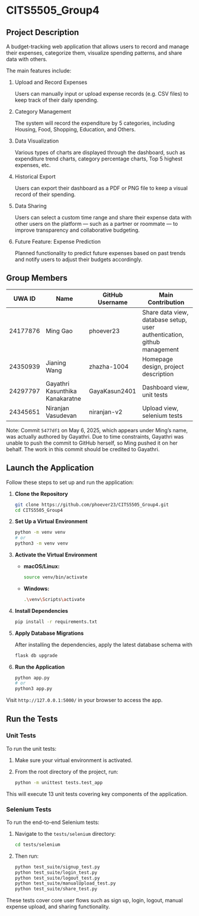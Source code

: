 # CITS5505_Group4

## Project Description

A budget-tracking web application that allows users to record and manage their expenses, categorize them, visualize spending patterns, and share data with others.

The main features include:

1. Upload and Record Expenses

   Users can manually input or upload expense records (e.g. CSV files) to keep track of their daily spending.

2. Category Management

   The system will record the expenditure by 5 categories, including Housing, Food, Shopping, Education, and Others.

3. Data Visualization

   Various types of charts are displayed through the dashboard, such as expenditure trend charts, category percentage charts, Top 5 highest expenses, etc.

4. Historical Export

   Users can export their dashboard as a PDF or PNG file to keep a visual record of their spending.

5. Data Sharing

   Users can select a custom time range and share their expense data with other users on the platform — such as a partner or roommate — to improve transparency and collaborative budgeting.

6. Future Feature: Expense Prediction

   Planned functionality to predict future expenses based on past trends and notify users to adjust their budgets accordingly.

## Group Members

| UWA ID   | Name                            | GitHub Username | Main Contribution                                                       |
| -------- | ------------------------------- | --------------- | ----------------------------------------------------------------------- |
| 24177876 | Ming Gao                        | phoever23       | Share data view, database setup, user authentication, github management |
| 24350939 | Jianing Wang                    | zhazha-1004     | Homepage design, project description                                    |
| 24297797 | Gayathri Kasunthika Kanakaratne | GayaKasun2401   | Dashboard view, unit tests                                              |
| 24345651 | Niranjan Vasudevan              | niranjan-v2     | Upload view, selenium tests                                             |

Note: Commit `5477df1` on May 6, 2025, which appears under Ming’s name, was actually authored by Gayathri. Due to time constraints, Gayathri was unable to push the commit to GitHub herself, so Ming pushed it on her behalf. The work in this commit should be credited to Gayathri.

## Launch the Application

Follow these steps to set up and run the application:

1. **Clone the Repository**

   ```bash
   git clone https://github.com/phoever23/CITS5505_Group4.git
   cd CITS5505_Group4
   ```

2. **Set Up a Virtual Environment**

   ```bash
   python -m venv venv
   # or
   python3 -m venv venv
   ```

3. **Activate the Virtual Environment**

   - **macOS/Linux:**

     ```bash
     source venv/bin/activate
     ```

   - **Windows:**

     ```bash
     .\venv\Scripts\activate
     ```

4. **Install Dependencies**

   ```bash
   pip install -r requirements.txt
   ```

5. **Apply Database Migrations**

   After installing the dependencies, apply the latest database schema with

   ```bash
   flask db upgrade
   ```

6. **Run the Application**

   ```bash
   python app.py
   # or
   python3 app.py
   ```

Visit `http://127.0.0.1:5000/` in your browser to access the app.

## Run the Tests

### Unit Tests

To run the unit tests:

1. Make sure your virtual environment is activated.
2. From the root directory of the project, run:

   ```bash
   python -m unittest tests.test_app
   ```

This will execute 13 unit tests covering key components of the application.

### Selenium Tests

To run the end-to-end Selenium tests:

1. Navigate to the `tests/selenium` directory:

   ```bash
   cd tests/selenium
   ```

2. Then run:

   ```bash
   python test_suite/signup_test.py
   python test_suite/login_test.py
   python test_suite/logout_test.py
   python test_suite/manualUpload_test.py
   python test_suite/share_test.py
   ```

These tests cover core user flows such as sign up, login, logout, manual expense upload, and sharing functionality.
